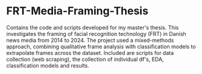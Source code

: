 # FRT-Media-Framing-Thesis
Contains the code and scripts developed for my master's thesis. This investigates the framing of facial recognition technology (FRT) in Danish news media from 2014 to 2024. The project used a mixed-methods approach, combining qualitative frame analysis with classification models to extrapolate frames across the dataset. Included are scripts for data collection (web scraping), the collection of individual df's, EDA, classification models and results. 
